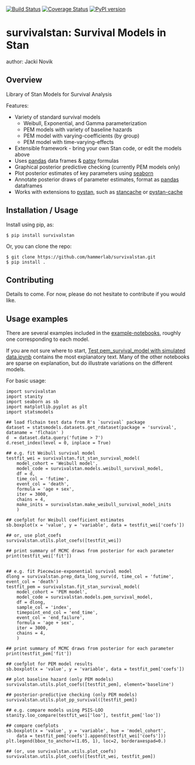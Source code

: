 [![Build Status](https://travis-ci.org/hammerlab/survivalstan.svg?branch=setup-travis)](https://travis-ci.org/hammerlab/survivalstan) 
[![Coverage Status](https://img.shields.io/coveralls/hammerlab/survivalstan.svg)](https://coveralls.io/github/hammerlab/survivalstan?branch=master)
[![PyPI version](https://img.shields.io/pypi/v/survivalstan.svg)](https://pypi.python.org/pypi/survivalstan)

survivalstan: Survival Models in Stan
===============================

author: Jacki Novik

Overview
--------

Library of Stan Models for Survival Analysis

Features:

* Variety of standard survival models
	- Weibull, Exponential, and Gamma parameterization
	- PEM models with variety of baseline hazards
	- PEM model with varying-coefficients (by group)
	- PEM model with time-varying-effects
* Extensible framework - bring your own Stan code, or edit the models above
* Uses [pandas](http://pandas.pydata.org) data frames & [patsy](https://pypi.python.org/pypi/patsy) formulas
* Graphical posterior predictive checking (currently PEM models only)
* Plot posterior estimates of key parameters using [seaborn](https://pypi.python.org/pypi/seaborn)
* Annotate posterior draws of parameter estimates, format as [pandas](http://pandas.pydata.org) dataframes
* Works with extensions to [pystan](https://pystan.readthedocs.io/en/latest/), such as [stancache](http://github.com/jburos/stancache) or [pystan-cache](https://github.com/paulkernfeld/pystan-cache)

Installation / Usage
--------------------

Install using pip, as:

    $ pip install survivalstan


Or, you can clone the repo:

    $ git clone https://github.com/hammerlab/survivalstan.git
    $ pip install .

Contributing
------------

Details to come. For now, please do not hesitate to contribute if you would like. 

Usage examples
-------

There are several examples included in the [example-notebooks](http://nbviewer.jupyter.org/github/hammerlab/survivalstan/tree/master/example-notebooks/), roughly one corresponding to each model.

If you are not sure where to start, [Test pem_survival_model with simulated data.ipynb](http://nbviewer.jupyter.org/github/hammerlab/survivalstan/blob/master/example-notebooks/Test%20pem_survival_model%20with%20simulated%20data.ipynb) contains the most explanatory text. Many of the other notebooks are sparse on explanation, but do illustrate variations on the different models.

For basic usage:

```
import survivalstan
import stanity
import seaborn as sb
import matplotlib.pyplot as plt
import statsmodels

## load flchain test data from R's `survival` package
dataset = statsmodels.datasets.get_rdataset(package = 'survival', dataname = 'flchain' )
d  = dataset.data.query('futime > 7')
d.reset_index(level = 0, inplace = True)

## e.g. fit Weibull survival model
testfit_wei = survivalstan.fit_stan_survival_model(
	model_cohort = 'Weibull model',
	model_code = survivalstan.models.weibull_survival_model,
	df = d,
	time_col = 'futime',
	event_col = 'death',
	formula = 'age + sex',
	iter = 3000,
	chains = 4,
	make_inits = survivalstan.make_weibull_survival_model_inits
	)

## coefplot for Weibull coefficient estimates
sb.boxplot(x = 'value', y = 'variable', data = testfit_wei['coefs'])

## or, use plot_coefs
survivalstan.utils.plot_coefs([testfit_wei])

## print summary of MCMC draws from posterior for each parameter
print(testfit_wei['fit'])


## e.g. fit Piecewise-exponential survival model 
dlong = survivalstan.prep_data_long_surv(d, time_col = 'futime', event_col = 'death')
testfit_pem = survivalstan.fit_stan_survival_model(
	model_cohort = 'PEM model',
	model_code = survivalstan.models.pem_survival_model,
	df = dlong,
	sample_col = 'index',
	timepoint_end_col = 'end_time',
	event_col = 'end_failure',
	formula = 'age + sex',
	iter = 3000,
	chains = 4,
	)

## print summary of MCMC draws from posterior for each parameter
print(testfit_pem['fit'])

## coefplot for PEM model results
sb.boxplot(x = 'value', y = 'variable', data = testfit_pem['coefs'])

## plot baseline hazard (only PEM models)
survivalstan.utils.plot_coefs([testfit_pem], element='baseline')

## posterior-predictive checking (only PEM models)
survivalstan.utils.plot_pp_survival([testfit_pem])

## e.g. compare models using PSIS-LOO
stanity.loo_compare(testfit_wei['loo'], testfit_pem['loo'])

## compare coefplots 
sb.boxplot(x = 'value', y = 'variable', hue = 'model_cohort',
    data = testfit_pem['coefs'].append(testfit_wei['coefs']))
plt.legend(bbox_to_anchor=(1.05, 1), loc=2, borderaxespad=0.)

## (or, use survivalstan.utils.plot_coefs)
survivalstan.utils.plot_coefs([testfit_wei, testfit_pem])

```


